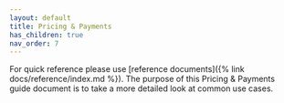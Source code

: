```yaml
---
layout: default
title: Pricing & Payments
has_children: true
nav_order: 7
---
```


For quick reference please use [reference documents]({% link docs/reference/index.md %}). The purpose of this Pricing & Payments guide document is to take a more detailed look at common use cases.
